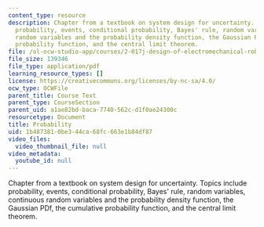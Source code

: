 ```yaml
---
content_type: resource
description: Chapter from a textbook on system design for uncertainty. Topics include
  probability, events, conditional probability, Bayes' rule, random variables, continuous
  random variables and the probability density function, the Gaussian PDf, the cumulative
  probability function, and the central limit theorem.
file: /ol-ocw-studio-app/courses/2-017j-design-of-electromechanical-robotic-systems-fall-2009/1b4873810be344ca68fc663e1b84df87_MIT2_017JF09_ch03.pdf
file_size: 139346
file_type: application/pdf
learning_resource_types: []
license: https://creativecommons.org/licenses/by-nc-sa/4.0/
ocw_type: OCWFile
parent_title: Course Text
parent_type: CourseSection
parent_uid: a1ae82bd-baca-7740-562c-d1f0ae24300c
resourcetype: Document
title: Probability
uid: 1b487381-0be3-44ca-68fc-663e1b84df87
video_files:
  video_thumbnail_file: null
video_metadata:
  youtube_id: null
---
```

Chapter from a textbook on system design for uncertainty. Topics include probability, events, conditional probability, Bayes' rule, random variables, continuous random variables and the probability density function, the Gaussian PDf, the cumulative probability function, and the central limit theorem.